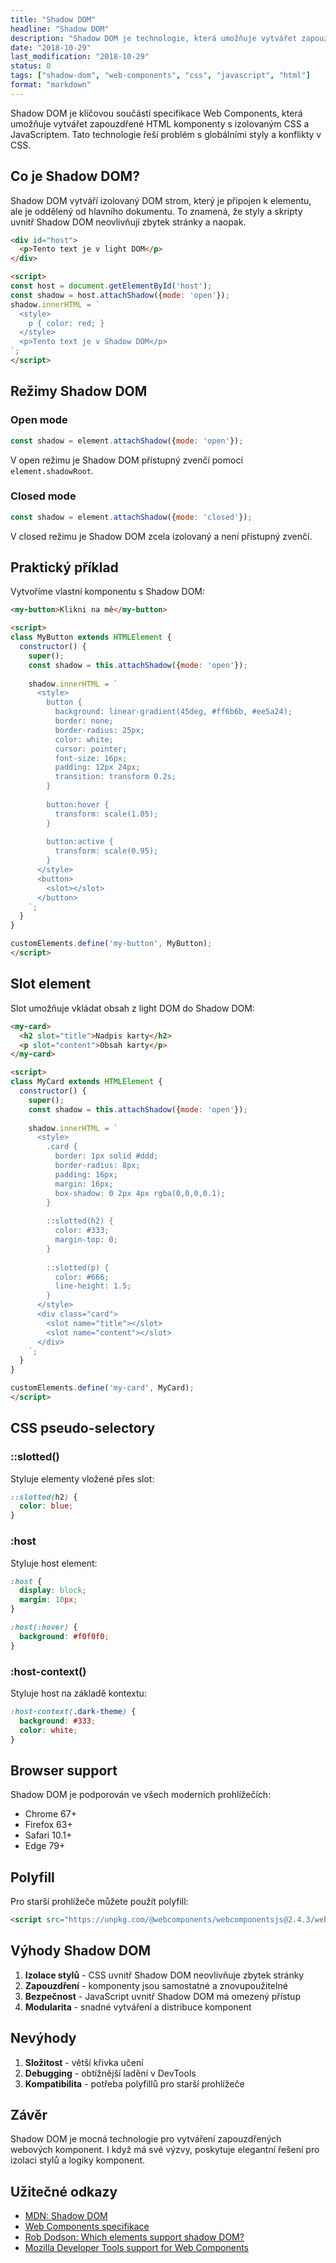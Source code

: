 ```yaml
---
title: "Shadow DOM"
headline: "Shadow DOM"
description: "Shadow DOM je technologie, která umožňuje vytvářet zapouzdřené komponenty s izolovaným CSS a JavaScriptem. Podíváme se na to, jak funguje a jak ji využít."
date: "2018-10-29"
last_modification: "2018-10-29"
status: 0
tags: ["shadow-dom", "web-components", "css", "javascript", "html"]
format: "markdown"
---
```


Shadow DOM je klíčovou součástí specifikace Web Components, která umožňuje vytvářet zapouzdřené HTML komponenty s izolovaným CSS a JavaScriptem. Tato technologie řeší problém s globálními styly a konflikty v CSS.

## Co je Shadow DOM?

Shadow DOM vytváří izolovaný DOM strom, který je připojen k elementu, ale je oddělený od hlavního dokumentu. To znamená, že styly a skripty uvnitř Shadow DOM neovlivňují zbytek stránky a naopak.

```html
<div id="host">
  <p>Tento text je v light DOM</p>
</div>

<script>
const host = document.getElementById('host');
const shadow = host.attachShadow({mode: 'open'});
shadow.innerHTML = `
  <style>
    p { color: red; }
  </style>
  <p>Tento text je v Shadow DOM</p>
`;
</script>
```

## Režimy Shadow DOM

### Open mode
```javascript
const shadow = element.attachShadow({mode: 'open'});
```
V open režimu je Shadow DOM přístupný zvenčí pomocí `element.shadowRoot`.

### Closed mode
```javascript
const shadow = element.attachShadow({mode: 'closed'});
```
V closed režimu je Shadow DOM zcela izolovaný a není přístupný zvenčí.

## Praktický příklad

Vytvoříme vlastní komponentu s Shadow DOM:

```html
<my-button>Klikni na mě</my-button>

<script>
class MyButton extends HTMLElement {
  constructor() {
    super();
    const shadow = this.attachShadow({mode: 'open'});
    
    shadow.innerHTML = `
      <style>
        button {
          background: linear-gradient(45deg, #ff6b6b, #ee5a24);
          border: none;
          border-radius: 25px;
          color: white;
          cursor: pointer;
          font-size: 16px;
          padding: 12px 24px;
          transition: transform 0.2s;
        }
        
        button:hover {
          transform: scale(1.05);
        }
        
        button:active {
          transform: scale(0.95);
        }
      </style>
      <button>
        <slot></slot>
      </button>
    `;
  }
}

customElements.define('my-button', MyButton);
</script>
```

## Slot element

Slot umožňuje vkládat obsah z light DOM do Shadow DOM:

```html
<my-card>
  <h2 slot="title">Nadpis karty</h2>
  <p slot="content">Obsah karty</p>
</my-card>

<script>
class MyCard extends HTMLElement {
  constructor() {
    super();
    const shadow = this.attachShadow({mode: 'open'});
    
    shadow.innerHTML = `
      <style>
        .card {
          border: 1px solid #ddd;
          border-radius: 8px;
          padding: 16px;
          margin: 16px;
          box-shadow: 0 2px 4px rgba(0,0,0,0.1);
        }
        
        ::slotted(h2) {
          color: #333;
          margin-top: 0;
        }
        
        ::slotted(p) {
          color: #666;
          line-height: 1.5;
        }
      </style>
      <div class="card">
        <slot name="title"></slot>
        <slot name="content"></slot>
      </div>
    `;
  }
}

customElements.define('my-card', MyCard);
</script>
```

## CSS pseudo-selectory

### ::slotted()
Styluje elementy vložené přes slot:
```css
::slotted(h2) {
  color: blue;
}
```

### :host
Styluje host element:
```css
:host {
  display: block;
  margin: 10px;
}

:host(:hover) {
  background: #f0f0f0;
}
```

### :host-context()
Styluje host na základě kontextu:
```css
:host-context(.dark-theme) {
  background: #333;
  color: white;
}
```

## Browser support

Shadow DOM je podporován ve všech moderních prohlížečích:

- Chrome 67+
- Firefox 63+
- Safari 10.1+
- Edge 79+

## Polyfill

Pro starší prohlížeče můžete použít polyfill:

```html
<script src="https://unpkg.com/@webcomponents/webcomponentsjs@2.4.3/webcomponents-loader.js"></script>
```

## Výhody Shadow DOM

1. **Izolace stylů** - CSS uvnitř Shadow DOM neovlivňuje zbytek stránky
2. **Zapouzdření** - komponenty jsou samostatné a znovupoužitelné
3. **Bezpečnost** - JavaScript uvnitř Shadow DOM má omezený přístup
4. **Modularita** - snadné vytváření a distribuce komponent

## Nevýhody

1. **Složitost** - větší křivka učení
2. **Debugging** - obtížnější ladění v DevTools
3. **Kompatibilita** - potřeba polyfillů pro starší prohlížeče

## Závěr

Shadow DOM je mocná technologie pro vytváření zapouzdřených webových komponent. I když má své výzvy, poskytuje elegantní řešení pro izolaci stylů a logiky komponent.

## Užitečné odkazy

- [MDN: Shadow DOM](https://developer.mozilla.org/en-US/docs/Web/Web_Components/Using_shadow_DOM)
- [Web Components specifikace](https://w3c.github.io/webcomponents/spec/shadow/)
- [Rob Dodson: Which elements support shadow DOM?](https://robdodson.me/which-elements-support-shadow-dom/)
- [Mozilla Developer Tools support for Web Components](https://blog.nightly.mozilla.org/2018/09/06/developer-tools-support-for-web-components-in-firefox-63/)
